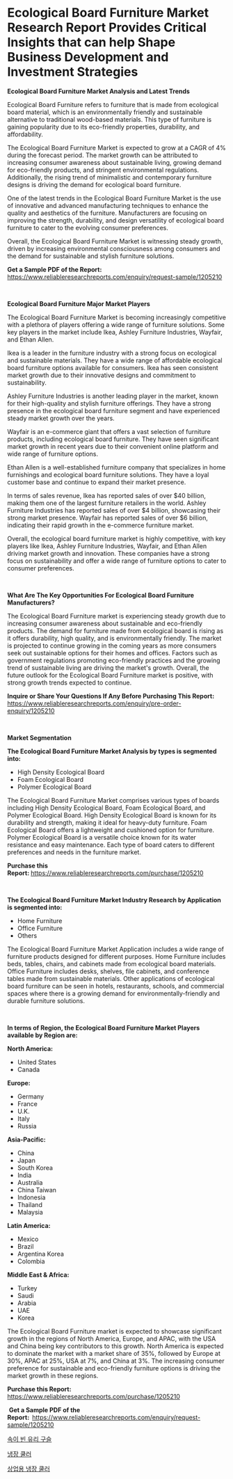 <p><h1>Ecological Board Furniture Market Research Report Provides Critical Insights that can help Shape Business Development and Investment Strategies</h1></p><p><strong>Ecological Board Furniture Market Analysis and Latest Trends</strong></p>
<p><p>Ecological Board Furniture refers to furniture that is made from ecological board material, which is an environmentally friendly and sustainable alternative to traditional wood-based materials. This type of furniture is gaining popularity due to its eco-friendly properties, durability, and affordability.</p><p>The Ecological Board Furniture Market is expected to grow at a CAGR of 4% during the forecast period. The market growth can be attributed to increasing consumer awareness about sustainable living, growing demand for eco-friendly products, and stringent environmental regulations. Additionally, the rising trend of minimalistic and contemporary furniture designs is driving the demand for ecological board furniture.</p><p>One of the latest trends in the Ecological Board Furniture Market is the use of innovative and advanced manufacturing techniques to enhance the quality and aesthetics of the furniture. Manufacturers are focusing on improving the strength, durability, and design versatility of ecological board furniture to cater to the evolving consumer preferences.</p><p>Overall, the Ecological Board Furniture Market is witnessing steady growth, driven by increasing environmental consciousness among consumers and the demand for sustainable and stylish furniture solutions.</p></p>
<p><strong>Get a Sample PDF of the Report:&nbsp;</strong> <a href="https://www.reliableresearchreports.com/enquiry/request-sample/1205210">https://www.reliableresearchreports.com/enquiry/request-sample/1205210</a></p>
<p>&nbsp;</p>
<p><strong>Ecological Board Furniture Major Market Players</strong></p>
<p><p>The Ecological Board Furniture Market is becoming increasingly competitive with a plethora of players offering a wide range of furniture solutions. Some key players in the market include Ikea, Ashley Furniture Industries, Wayfair, and Ethan Allen.</p><p>Ikea is a leader in the furniture industry with a strong focus on ecological and sustainable materials. They have a wide range of affordable ecological board furniture options available for consumers. Ikea has seen consistent market growth due to their innovative designs and commitment to sustainability.</p><p>Ashley Furniture Industries is another leading player in the market, known for their high-quality and stylish furniture offerings. They have a strong presence in the ecological board furniture segment and have experienced steady market growth over the years.</p><p>Wayfair is an e-commerce giant that offers a vast selection of furniture products, including ecological board furniture. They have seen significant market growth in recent years due to their convenient online platform and wide range of furniture options.</p><p>Ethan Allen is a well-established furniture company that specializes in home furnishings and ecological board furniture solutions. They have a loyal customer base and continue to expand their market presence.</p><p>In terms of sales revenue, Ikea has reported sales of over $40 billion, making them one of the largest furniture retailers in the world. Ashley Furniture Industries has reported sales of over $4 billion, showcasing their strong market presence. Wayfair has reported sales of over $6 billion, indicating their rapid growth in the e-commerce furniture market.</p><p>Overall, the ecological board furniture market is highly competitive, with key players like Ikea, Ashley Furniture Industries, Wayfair, and Ethan Allen driving market growth and innovation. These companies have a strong focus on sustainability and offer a wide range of furniture options to cater to consumer preferences.</p></p>
<p>&nbsp;</p>
<p><strong>What Are The Key Opportunities For Ecological Board Furniture Manufacturers?</strong></p>
<p><p>The Ecological Board Furniture market is experiencing steady growth due to increasing consumer awareness about sustainable and eco-friendly products. The demand for furniture made from ecological board is rising as it offers durability, high quality, and is environmentally friendly. The market is projected to continue growing in the coming years as more consumers seek out sustainable options for their homes and offices. Factors such as government regulations promoting eco-friendly practices and the growing trend of sustainable living are driving the market's growth. Overall, the future outlook for the Ecological Board Furniture market is positive, with strong growth trends expected to continue.</p></p>
<p><strong>Inquire or Share Your Questions If Any Before Purchasing This Report:</strong> <a href="https://www.reliableresearchreports.com/enquiry/pre-order-enquiry/1205210">https://www.reliableresearchreports.com/enquiry/pre-order-enquiry/1205210</a></p>
<p>&nbsp;</p>
<p><strong>Market Segmentation</strong></p>
<p><strong>The Ecological Board Furniture Market Analysis by types is segmented into:</strong></p>
<p><ul><li>High Density Ecological Board</li><li>Foam Ecological Board</li><li>Polymer Ecological Board</li></ul></p>
<p><p>The Ecological Board Furniture Market comprises various types of boards including High Density Ecological Board, Foam Ecological Board, and Polymer Ecological Board. High Density Ecological Board is known for its durability and strength, making it ideal for heavy-duty furniture. Foam Ecological Board offers a lightweight and cushioned option for furniture. Polymer Ecological Board is a versatile choice known for its water resistance and easy maintenance. Each type of board caters to different preferences and needs in the furniture market.</p></p>
<p><strong>Purchase this Report:&nbsp;</strong><a href="https://www.reliableresearchreports.com/purchase/1205210">https://www.reliableresearchreports.com/purchase/1205210</a></p>
<p>&nbsp;</p>
<p><strong>The Ecological Board Furniture Market Industry Research by Application is segmented into:</strong></p>
<p><ul><li>Home Furniture</li><li>Office Furniture</li><li>Others</li></ul></p>
<p><p>The Ecological Board Furniture Market Application includes a wide range of furniture products designed for different purposes. Home Furniture includes beds, tables, chairs, and cabinets made from ecological board materials. Office Furniture includes desks, shelves, file cabinets, and conference tables made from sustainable materials. Other applications of ecological board furniture can be seen in hotels, restaurants, schools, and commercial spaces where there is a growing demand for environmentally-friendly and durable furniture solutions.</p></p>
<p>&nbsp;</p>
<p><strong>In terms of Region, the Ecological Board Furniture Market Players available by Region are:</strong></p>
<p>
    <p> <strong> North America: </strong>
        <ul>
            <li>United States</li>
            <li>Canada</li>
        </ul>
        </p> 
    <p> <strong> Europe: </strong>
        <ul>
            <li>Germany</li>
            <li>France</li>
            <li>U.K.</li>
            <li>Italy</li>
            <li>Russia</li>
        </ul>
        </p> 
    <p> <strong> Asia-Pacific: </strong>
        <ul>
            <li>China</li>
            <li>Japan</li>
            <li>South Korea</li>
            <li>India</li>
            <li>Australia</li>
            <li>China Taiwan</li>
            <li>Indonesia</li>
            <li>Thailand</li>
            <li>Malaysia</li>
        </ul>
        </p> 
    <p> <strong> Latin America: </strong>
        <ul>
            <li>Mexico</li>
            <li>Brazil</li>
            <li>Argentina Korea</li>
            <li>Colombia</li>
        </ul>
        </p> 
    <p> <strong> Middle East & Africa: </strong>
        <ul>
            <li>Turkey</li>
            <li>Saudi</li>
            <li>Arabia</li>
            <li>UAE</li>
            <li>Korea</li>
        </ul>
    </p>
    </p>
<p><p>The Ecological Board Furniture market is expected to showcase significant growth in the regions of North America, Europe, and APAC, with the USA and China being key contributors to this growth. North America is expected to dominate the market with a market share of 35%, followed by Europe at 30%, APAC at 25%, USA at 7%, and China at 3%. The increasing consumer preference for sustainable and eco-friendly furniture options is driving the market growth in these regions.</p></p>
<p><strong>Purchase this Report: </strong><a href="https://www.reliableresearchreports.com/purchase/1205210">https://www.reliableresearchreports.com/purchase/1205210</a></p>
<p>&nbsp;<strong>Get a Sample PDF of the Report:&nbsp;&nbsp;</strong><a href="https://www.reliableresearchreports.com/enquiry/request-sample/1205210">https://www.reliableresearchreports.com/enquiry/request-sample/1205210</a></p>
<p><strong></strong></p>
<p><p><a href="https://github.com/sammyUltyylrich9067856/Market-Research-Report-List-1/blob/main/53784566810.md">속이 빈 유리 구슬</a></p><p><a href="https://github.com/trmesnao7959541/Market-Research-Report-List-1/blob/main/74644286811.md">냉장 쿨러</a></p><p><a href="https://github.com/vsn7qpua81q/Market-Research-Report-List-1/blob/main/13791046812.md">상업용 냉장 쿨러</a></p></p>